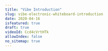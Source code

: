 ```yaml
---
title: "Vibe Introduction"
slug: vibe-electronic-whiteboard-introduction
date: 2020-04-16
isfeatured: true
draft: true
videoId: Ccd4cVrtHTk
allowIndex: false
no_sitemap: true
---
```


